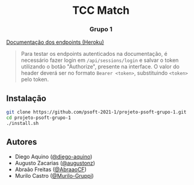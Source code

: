 <h1 align="center">TCC Match</h1>
<h3 align="center">Grupo 1</h3>

[Documentação dos endpoints (Heroku)](https://tcc-match-grupo-1.herokuapp.com/swagger-ui.html)

> Para testar os endpoints autenticados na documentação, é necessário fazer login em
> `/api/sessions/login` e salvar o token utilizando o botão "Authorize", presente na interface. O
> valor do header deverá ser no formato `Bearer <token>`, substituindo `<token>` pelo token.

## Instalação

```bash
git clone https://github.com/psoft-2021-1/projeto-psoft-grupo-1.git
cd projeto-psoft-grupo-1
./install.sh
```

## Autores

- Diego Aquino ([@diego-aquino](https://github.com/diego-aquino))
- Augusto Zacarias ([@augustonz](https://github.com/augustonz))
- Abraão Freitas ([@AbraaoCF](https://github.com/AbraaoCF))
- Murilo Castro ([@Murilo-Gruppi](https://github.com/Murilo-Gruppi))
